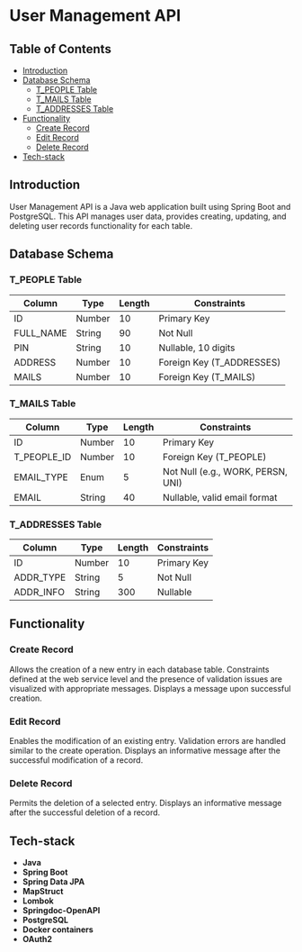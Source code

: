 # User Management API

## Table of Contents
- [Introduction](#introduction)
- [Database Schema](#database-schema)
    - [T_PEOPLE Table](#t_people-table)
    - [T_MAILS Table](#t_mails-table)
    - [T_ADDRESSES Table](#t_addresses-table)
- [Functionality](#functionality)
    - [Create Record](#create-record)
    - [Edit Record](#edit-record)
    - [Delete Record](#delete-record)
- [Tech-stack](#tech-stack)

## Introduction

User Management API is a Java web application built using Spring Boot and PostgreSQL.
This API manages user data, provides creating, updating, and deleting user records functionality for each table.

## Database Schema


### T_PEOPLE Table

| Column     | Type     | Length | Constraints              |
|------------|----------|--------|--------------------------|
| ID         | Number   | 10     | Primary Key              |
| FULL_NAME  | String   | 90     | Not Null                 |
| PIN        | String   | 10     | Nullable, 10 digits      |
| ADDRESS    | Number   | 10     | Foreign Key (T_ADDRESSES)|
| MAILS      | Number   | 10     | Foreign Key (T_MAILS)    |

### T_MAILS Table

| Column      | Type     | Length | Constraints                |
|-------------|----------|--------|----------------------------|
| ID          | Number   | 10     | Primary Key                |
| T_PEOPLE_ID | Number   | 10     | Foreign Key (T_PEOPLE)     |
| EMAIL_TYPE  | Enum     | 5      | Not Null (e.g., WORK, PERSN, UNI)|
| EMAIL       | String   | 40     | Nullable, valid email format|

### T_ADDRESSES Table

| Column      | Type     | Length | Constraints         |
|-------------|----------|--------|---------------------|
| ID          | Number   | 10     | Primary Key         |
| ADDR_TYPE   | String   | 5      | Not Null            |
| ADDR_INFO   | String   | 300    | Nullable            |

## Functionality

### Create Record

Allows the creation of a new entry in each database table. Constraints defined at the web service level and the presence of validation issues are visualized with appropriate messages. Displays a message upon successful creation.

### Edit Record

Enables the modification of an existing entry. Validation errors are handled similar to the create operation. Displays an informative message after the successful modification of a record.

### Delete Record

Permits the deletion of a selected entry. Displays an informative message after the successful deletion of a record.

## Tech-stack

- **Java**
- **Spring Boot**
- **Spring Data JPA**
- **MapStruct**
- **Lombok**
- **Springdoc-OpenAPI**
- **PostgreSQL**
- **Docker containers**
- **OAuth2**
